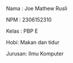Nama : Joe Mathew Rusli

NPM : 2306152310

Kelas : PBP E

Hobi: Makan dan tidur

Jurusan: Ilmu Komputer